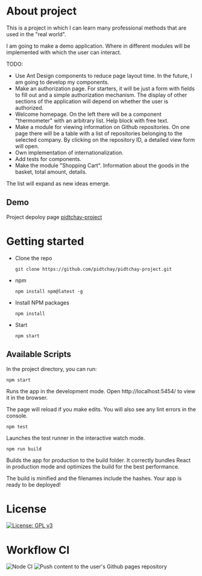 # About project

This is a project in which I can learn many professional methods that are used in the "real world".

I am going to make a demo application. Where in different modules will be implemented with which the user can interact.

TODO:
* Use Ant Design components to reduce page layout time. In the future, I am going to develop my components.
* Make an authorization page. For starters, it will be just a form with fields to fill out and a simple authorization mechanism. The display of other sections of the application will depend on whether the user is authorized.
* Welcome homepage. On the left there will be a component "thermometer" with an arbitrary list. Help block with free text.
* Make a module for viewing information on Github repositories. On one page there will be a table with a list of repositories belonging to the selected company. By clicking on the repository ID, a detailed view form will open.
* Own implementation of internationalization.
* Add tests for components.
* Make the module "Shopping Cart". Information about the goods in the basket, total amount, details.

The list will expand as new ideas emerge.

## Demo

Project depoloy page [pidtchay-project](https://pidtchay.github.io/)

# Getting started

* Clone the repo

    ```git clone https://github.com/pidtchay/pidtchay-project.git``` 

* npm

    ```npm install npm@latest -g```

* Install NPM packages

    ```npm install```

* Start

    ```npm start```

## Available Scripts

In the project directory, you can run:

```npm start```

Runs the app in the development mode.
Open http://localhost:5454/ to view it in the browser.

The page will reload if you make edits.
You will also see any lint errors in the console.

```npm test```

Launches the test runner in the interactive watch mode.

```npm run build```

Builds the app for production to the build folder.
It correctly bundles React in production mode and optimizes the build for the best performance.

The build is minified and the filenames include the hashes.
Your app is ready to be deployed!

# License

[![License: GPL v3](https://img.shields.io/badge/License-GPLv3-blue.svg)](https://www.gnu.org/licenses/gpl-3.0)

# Workflow CI

![Node CI](https://github.com/pidtchay/pidtchay-project/workflows/Node%20CI/badge.svg?branch=master)
![Push content to the user's Github pages repository](https://github.com/pidtchay/pidtchay-project/workflows/Push%20content%20to%20the%20user's%20Github%20pages%20repository/badge.svg)